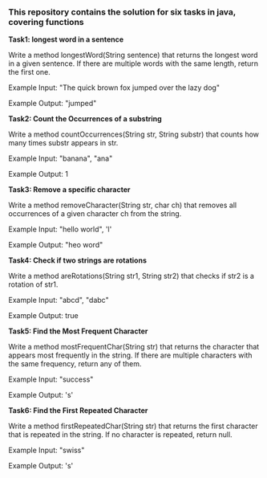 ### This repository contains the solution for six tasks in java, covering functions

**Task1: longest word in a sentence**

Write a method longestWord(String sentence) that returns the longest word in a given sentence. If there are multiple words with the same length, return the first one.

Example Input: "The quick brown fox jumped over the lazy dog"

Example Output: "jumped"

**Task2: Count the Occurrences of a substring**

Write a method countOccurrences(String str, String substr) that counts how many times substr appears in str.

Example Input: "banana", "ana"

Example Output: 1

**Task3: Remove a specific character**

Write a method removeCharacter(String str, char ch) that removes all occurrences of a given character ch from the string.

Example Input: "hello world", 'l'

Example Output: "heo word"

**Task4: Check if two strings are rotations**

Write a method areRotations(String str1, String str2) that checks if str2 is a rotation of str1.

Example Input: "abcd", "dabc"

Example Output: true

**Task5: Find the Most Frequent Character**

Write a method mostFrequentChar(String str) that returns the character that appears most frequently in the string. If there are multiple characters with the same frequency, return any of them.

Example Input: "success"

Example Output: 's'

**Task6: Find the First Repeated Character**

Write a method firstRepeatedChar(String str) that returns the first character that is repeated in the string. If no character is repeated, return null.

Example Input: "swiss"

Example Output: 's'

